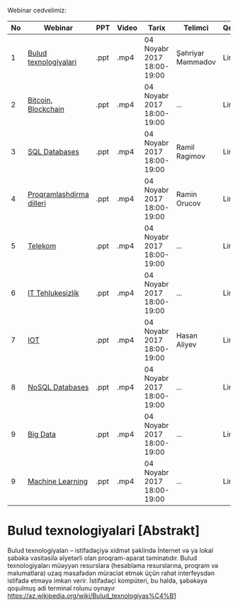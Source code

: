 Webinar cedvelimiz:

|No| Webinar | PPT|Video |Tarix|Telimci|Qeydiyyat|
|------|----------------------|---------|---|-----|------|----|
|1| [Bulud texnologiyalari](#Bulud) |.ppt|.mp4|04 Noyabr 2017 18:00-19:00|Şəhriyar Məmmədov|Link|
|2| [Bitcoin, Blockchain](#Bulud) |.ppt|.mp4|04 Noyabr 2017 18:00-19:00|...|Link|
|3| [SQL Databases](#Bulud) |.ppt|.mp4|04 Noyabr 2017 18:00-19:00|Ramil Ragimov|Link|
|4| [Proqramlashdirma dilleri](#Bulud) |.ppt|.mp4|04 Noyabr 2017 18:00-19:00|Ramin Orucov|Link|
|5| [Telekom](#Bulud) |.ppt|.mp4|04 Noyabr 2017 18:00-19:00|...|Link|
|6| [IT Tehlukesizlik](#Bulud) |.ppt|.mp4|04 Noyabr 2017 18:00-19:00|...|Link|
|7| [IOT](#Bulud) |.ppt|.mp4|04 Noyabr 2017 18:00-19:00|Hasan Aliyev|Link|
|8| [NoSQL Databases](#Bulud) |.ppt|.mp4|04 Noyabr 2017 18:00-19:00|...|Link|
|9| [Big Data](#Bulud) |.ppt|.mp4|04 Noyabr 2017 18:00-19:00|...|Link|
|9| [Machine Learning](#Bulud) |.ppt|.mp4|04 Noyabr 2017 18:00-19:00|...|Link|

# Bulud texnologiyalari [Abstrakt]


Bulud texnologiyaları – istifadəçiyə xidmət şəklində İnternet və ya lokal şəbəkə vasitəsilə əlyetərli olan proqram-aparat təminatıdır. Bulud texnologiyaları müəyyən resurslara (hesablama resurslarına, proqram və məlumatlara) uzaq məsafədən müraciət etmək üçün rahat interfeysdən istifadə etməyə imkan verir. İstifadəçi kompüteri, bu halda, şəbəkəyə qoşulmuş adi terminal rolunu oynayır 
https://az.wikipedia.org/wiki/Bulud_texnologiyas%C4%B1
